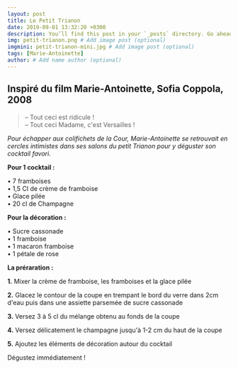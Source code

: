 ```yaml
---
layout: post
title: Le Petit Trianon
date: 2019-09-01 13:32:20 +0300
description: You’ll find this post in your `_posts` directory. Go ahead and edit it and re-build the site to see your changes. # Add post description (optional)
img: petit-trianon.png # Add image post (optional)
imgmini: petit-trianon-mini.jpg # Add image post (optional)
tags: [Marie-Antoinette]
author: # Add name author (optional)
---
```

## Inspiré du film Marie-Antoinette, Sofia Coppola, 2008

>&ndash; Tout ceci est ridicule ! <br> &ndash; Tout ceci Madame, c'est Versailles !

*Pour échapper aux colifichets de la Cour, Marie-Antoinette se retrouvait en cercles intimistes dans ses salons du petit Trianon pour y déguster son cocktail favori.*

**Pour 1 cocktail :**

• 7 framboises<br>
• 1,5 Cl de crème de framboise<br>
• Glace pilée<br>
• 20 cl de Champagne<br>

**Pour la décoration :**

• Sucre cassonade<br>
• 1 framboise<br>
• 1 macaron framboise<br>
• 1 pétale de rose<br>

**La préraration :**

**1.** Mixer la crème de framboise, les framboises et la glace pilée

**2.** Glacez le contour de la coupe en trempant le bord du verre dans 2cm d'eau puis dans une assiette parsemée de sucre cassonade

**3.** Versez 3 à 5 cl du mélange obtenu au fonds de la coupe

**4.** Versez délicatement le champagne jusqu'à 1-2 cm du haut de la coupe

**5.** Ajoutez les éléments de décoration autour du cocktail

Dégustez immédiatement !

